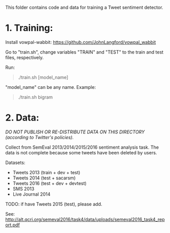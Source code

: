 This folder contains code and data for training a Tweet sentiment detector. 

# 1. Training:

Install vowpal-wabbit: https://github.com/JohnLangford/vowpal_wabbit

Go to "train.sh", change variables "TRAIN" and "TEST" to the train and test files, respectively.

Run:

> ./train.sh [model_name]

"model_name" can be any name. Example:

> ./train.sh bigram

# 2. Data:

*DO NOT PUBLISH OR RE-DISTRIBUTE DATA ON THIS DIRECTORY (according to Twitter's policies).*

Collect from SemEval 2013/2014/2015/2016 sentiment analysis task. The data is not complete because some tweets have been deleted by users. 

Datasets:

+ Tweets 2013 (train + dev + test)
+ Tweets 2014 (test + sacarsm)
+ Tweets 2016 (test + dev + devtest)
+ SMS 2013 
+ Live Journal 2014

TODO: if have Tweets 2015 (test), please add.

See: http://alt.qcri.org/semeval2016/task4/data/uploads/semeval2016_task4_report.pdf
